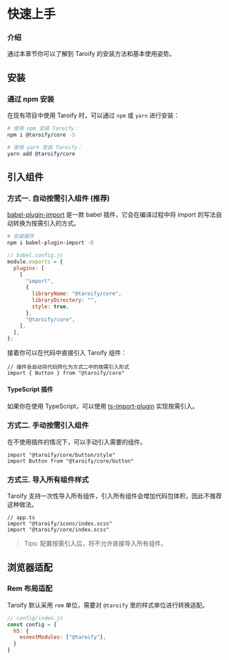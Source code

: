 # 快速上手

### 介绍

通过本章节你可以了解到 Taroify 的安装方法和基本使用姿势。

## 安装

### 通过 npm 安装

在现有项目中使用 Taroify 时，可以通过 `npm` 或 `yarn` 进行安装：

```bash
# 使用 npm 安装 Taroify：
npm i @taroify/core -S

# 使用 yarn 安装 Taroify：
yarn add @taroify/core
```

## 引入组件

### 方式一. 自动按需引入组件 (推荐)

[babel-plugin-import](https://github.com/ant-design/babel-plugin-import) 是一款 babel 插件，它会在编译过程中将 import 的写法自动转换为按需引入的方式。

```bash
# 安装插件
npm i babel-plugin-import -D
```

```js
// babel.config.js
module.exports = {
  plugins: [
    [
      "import",
      {
        libraryName: "@taroify/core",
        libraryDirectory: "",
        style: true,
      },
      "@taroify/core",
    ],
  ],
};
```

接着你可以在代码中直接引入 Taroify 组件：

```tsx
// 插件会自动将代码转化为方式二中的按需引入形式
import { Button } from "@taroify/core"
```

#### TypeScript 插件

如果你在使用 TypeScript，可以使用 [ts-import-plugin](https://github.com/Brooooooklyn/ts-import-plugin) 实现按需引入。

### 方式二. 手动按需引入组件

在不使用插件的情况下，可以手动引入需要的组件。

```tsx
import "@taroify/core/button/style"
import Button from "@taroify/core/button"
```

### 方式三. 导入所有组件样式

Taroify 支持一次性导入所有组件，引入所有组件会增加代码包体积，因此不推荐这种做法。

```tsx
// app.ts
import "@taroify/icons/index.scss"
import "@taroify/core/index.scss"
```

> Tips: 配置按需引入后，将不允许直接导入所有组件。

## 浏览器适配

### Rem 布局适配

Taroify 默认采用 `rem` 单位，需要对 `@taroify` 里的样式单位进行转换适配。

```js
// config/index.js
const config = {
  h5: {
    esnextModules: ["@taroify"],
  }
}
```